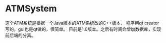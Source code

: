 # ATMSystem
这个ATM系统是根据一个Java版本的ATM系统改的C++版本，
程序用qt creator写的，gui也是qt做的，很简单。
目前是1.0版本。之后有时间会增加数据库，实现前后端的分离。
